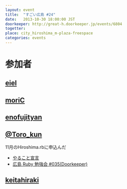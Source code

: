 ```yaml
---
layout: event
title:  "すごい広島 #24"
date:   2013-10-30 18:00:00 JST
doorkeeper: http://great-h.doorkeeper.jp/events/6804
togetter:
place: city_hiroshima_m-plaza-freespace
categories: events
---
```


# 参加者

## [eiel](https://github.com/eiel)

## [moriC](https://github.com/moriC)

## [enofujityan](http://twitter.com/enofujityan)

## [@Toro_kun](https://twitter.com/Toro_kun)

11月のHiroshima.rbに申込んだ

* [やること宣言](https://github.com/great-h/great-h.github.io/issues/382)
* [広島 Ruby 勉強会 #035(Doorkeeper)](http://hiroshimarb.doorkeeper.jp/events/6624)

## [keitahiraki](https://github.com/keitahiraki)

